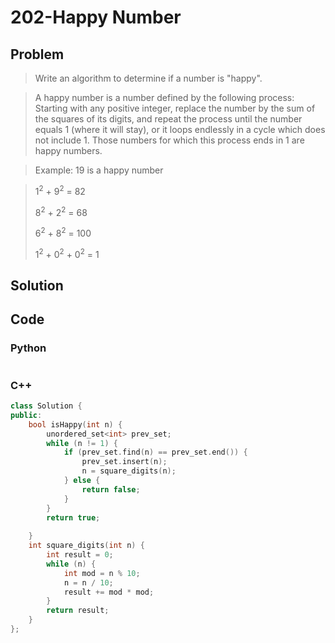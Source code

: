 # 202-Happy Number

## Problem

> Write an algorithm to determine if a number is "happy".

> A happy number is a number defined by the following process: Starting with any positive integer, replace the number by the sum of the squares of its digits, and repeat the process until the number equals 1 (where it will stay), or it loops endlessly in a cycle which does not include 1. Those numbers for which this process ends in 1 are happy numbers.

> Example: 19 is a happy number

> 1<sup>2</sup> + 9<sup>2</sup> = 82
> 
> 8<sup>2</sup> + 2<sup>2</sup> = 68
> 
> 6<sup>2</sup> + 8<sup>2</sup> = 100
> 
> 1<sup>2</sup> + 0<sup>2</sup> + 0<sup>2</sup> = 1


## Solution


## Code

### Python

```python

```

### C++

```cpp
class Solution {
public:
    bool isHappy(int n) {
        unordered_set<int> prev_set;
        while (n != 1) {
            if (prev_set.find(n) == prev_set.end()) {
                prev_set.insert(n);
                n = square_digits(n);
            } else {
                return false;
            }
        }
        return true;
        
    }
    int square_digits(int n) {
        int result = 0;
        while (n) {
            int mod = n % 10;
            n = n / 10;
            result += mod * mod; 
        }
        return result;
    }
};
```